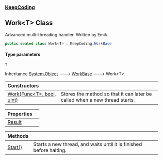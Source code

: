 ### [KeepCoding](KeepCoding.md 'KeepCoding')
## Work&lt;T&gt; Class
Advanced multi-threading handler. Written by Emik.  
```csharp
public sealed class Work<T> : KeepCoding.WorkBase
```
#### Type parameters
<a name='KeepCoding_Work_T__T'></a>
`T`  
  

Inheritance [System.Object](https://docs.microsoft.com/en-us/dotnet/api/System.Object 'System.Object') &#129106; [WorkBase](KeepCoding_WorkBase.md 'KeepCoding.WorkBase') &#129106; Work&lt;T&gt;  

| Constructors | |
| :--- | :--- |
| [Work(Func&lt;T&gt;, bool, uint)](KeepCoding_Work_T__Work(System_Func_T__bool_uint).md 'KeepCoding.Work&lt;T&gt;.Work(System.Func&lt;T&gt;, bool, uint)') | Stores the method so that it can later be called when a new thread starts.<br/> |

| Properties | |
| :--- | :--- |
| [Result](KeepCoding_Work_T__Result.md 'KeepCoding.Work&lt;T&gt;.Result') |  |

| Methods | |
| :--- | :--- |
| [Start()](KeepCoding_Work_T__Start().md 'KeepCoding.Work&lt;T&gt;.Start()') | Starts a new thread, and waits until it is finished before halting.<br/> |
